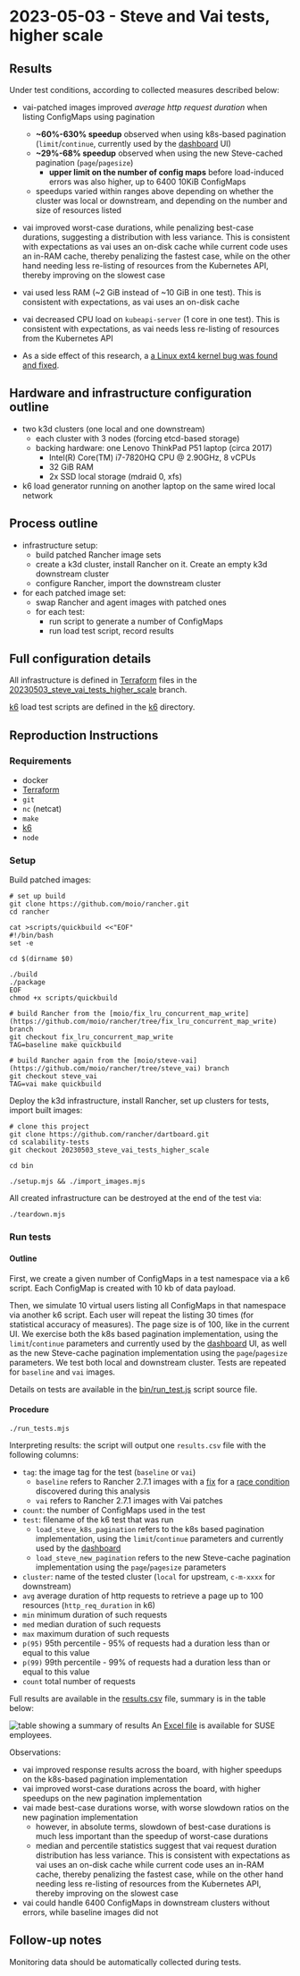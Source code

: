 # 2023-05-03 - Steve and Vai tests, higher scale

## Results

Under test conditions, according to collected measures described below:

- vai-patched images improved *average http request duration* when listing ConfigMaps using pagination
  - **~60%-630% speedup** observed when using k8s-based pagination (`limit`/`continue`, currently used by the [dashboard](https://github.com/rancher/dashboard/) UI)
  - **~29%-68% speedup** observed when using the new Steve-cached pagination (`page`/`pagesize`)
    - **upper limit on the number of config maps**  before load-induced errors was also higher, up to 6400 10KiB ConfigMaps
  - speedups varied within ranges above depending on whether the cluster was local or downstream, and depending on the number and size of resources listed
- vai improved worst-case durations, while penalizing best-case durations, suggesting a distribution with less variance. This is consistent with expectations as vai uses an on-disk cache while current code uses an in-RAM cache, thereby penalizing the fastest case, while on the other hand needing less re-listing of resources from the Kubernetes API, thereby improving on the slowest case
- vai used less RAM (~2 GiB instead of ~10 GiB in one test). This is consistent with expectations, as vai uses an on-disk cache
- vai decreased CPU load on `kubeapi-server` (1 core in one test). This is consistent with expectations, as vai needs less re-listing of resources from the Kubernetes API

- As a side effect of this research, a [a Linux ext4 kernel bug was found and fixed](https://bugzilla.opensuse.org/show_bug.cgi?id=1210793).

## Hardware and infrastructure configuration outline

- two k3d clusters (one local and one downstream)
  - each cluster with 3 nodes (forcing etcd-based storage)
  - backing hardware: one Lenovo ThinkPad P51 laptop (circa 2017)
    - Intel(R) Core(TM) i7-7820HQ CPU @ 2.90GHz, 8 vCPUs
    - 32 GiB RAM
    - 2x SSD local storage (mdraid 0, xfs)
- k6 load generator running on another laptop on the same wired local network

## Process outline

- infrastructure setup:
  - build patched Rancher image sets
  - create a k3d cluster, install Rancher on it. Create an empty k3d downstream cluster
  - configure Rancher, import the downstream cluster
- for each patched image set:
  - swap Rancher and agent images with patched ones
  - for each test:
    - run script to generate a number of ConfigMaps
    - run load test script, record results

## Full configuration details

All infrastructure is defined in [Terraform](https://www.terraform.io/) files in the [20230503_steve_vai_tests_higher_scale](https://github.com/rancher/dartboard/tree/20230503_steve_vai_tests_higher_scale/terraform) branch.

[k6](https://k6.io) load test scripts are defined in the [k6](https://github.com/rancher/dartboard/tree/20230503_steve_vai_tests_higher_scale/k6) directory.

## Reproduction Instructions

### Requirements

- docker
- [Terraform](https://www.terraform.io/downloads)
- `git`
- `nc` (netcat)
- `make`
- [k6](https://k6.io)
- `node`

### Setup

Build patched images:
```shell
# set up build
git clone https://github.com/moio/rancher.git
cd rancher

cat >scripts/quickbuild <<"EOF"
#!/bin/bash
set -e

cd $(dirname $0)

./build
./package
EOF
chmod +x scripts/quickbuild

# build Rancher from the [moio/fix_lru_concurrent_map_write](https://github.com/moio/rancher/tree/fix_lru_concurrent_map_write) branch
git checkout fix_lru_concurrent_map_write
TAG=baseline make quickbuild

# build Rancher again from the [moio/steve-vai](https://github.com/moio/rancher/tree/steve_vai) branch
git checkout steve_vai
TAG=vai make quickbuild
```

Deploy the k3d infrastructure, install Rancher, set up clusters for tests, import built images:
```shell
# clone this project
git clone https://github.com/rancher/dartboard.git
cd scalability-tests
git checkout 20230503_steve_vai_tests_higher_scale

cd bin

./setup.mjs && ./import_images.mjs
````


All created infrastructure can be destroyed at the end of the test via:
```shell
./teardown.mjs
```

### Run tests

#### Outline
First, we create a given number of ConfigMaps in a test namespace via a k6 script. Each ConfigMap is created with 10 kb of data payload.

Then, we simulate 10 virtual users listing all ConfigMaps in that namespace via another k6 script. Each user will repeat the listing 30 times (for statistical accuracy of measures). The page size is of 100, like in the current UI. We exercise both the k8s based pagination implementation, using the `limit`/`continue` parameters and currently used by the [dashboard](https://github.com/rancher/dashboard/) UI, as well as the new Steve-cache pagination implementation using the `page`/`pagesize` parameters. We test both local and downstream cluster. Tests are repeated for `baseline` and `vai` images.

Details on tests are available in the [bin/run_test.js](https://github.com/rancher/dartboard/blob/20230503_steve_vai_tests_higher_scale/bin/run_tests.mjs) script source file.

#### Procedure

```shell
./run_tests.mjs
```

Interpreting results: the script will output one `results.csv` file with the following columns:
 * `tag`: the image tag for the test (`baseline` or `vai`)
   - `baseline` refers to Rancher 2.7.1 images with a [fix](https://github.com/rancher/steve/pull/80/) for a [race condition](https://github.com/rancher/rancher/issues/40892) discovered during this analysis
   - `vai` refers to Rancher 2.7.1 images with Vai patches
 * `count`: the number of ConfigMaps used in the test
 * `test`: filename of the k6 test that was run
   - `load_steve_k8s_pagination` refers to the k8s based pagination implementation, using the `limit`/`continue` parameters and currently used by the [dashboard](https://github.com/rancher/dashboard/)
   - `load_steve_new_pagination` refers to the new Steve-cache pagination implementation using the `page`/`pagesize` parameters
 * `cluster`: name of the tested cluster (`local` for upstream, `c-m-xxxx` for downstream)
 * `avg` average duration of http requests to retrieve a page up to 100 resources (`http_req_duration` in k6)
* `min` minimum duration of such requests
* `med` median duration of such requests
* `max` maximum duration of such requests
* `p(95)` 95th percentile - 95% of requests had a duration less than or equal to this value
* `p(99)` 99th percentile - 99% of requests had a duration less than or equal to this value
* `count` total number of requests

Full results are available in the [results.csv](https://github.com/rancher/dartboard/tree/20230503_steve_vai_tests_higher_scale/docs/20230503%20-%20steve%20vai%20test%20higher%20scale%20results/results.csv) file, summary is in the table below:

![table showing a summary of results](images/20230503-table.png)
An [Excel file](https://mysuse-my.sharepoint.com/:x:/g/personal/moio_suse_com/ETkus1LxojlBm7aYWdswNX0BmmkfrQt0NET3oO6QujnNgw?e=bexG44) is  available for SUSE employees.

Observations:
- vai improved response results across the board, with higher speedups on the k8s-based pagination implementation
- vai improved worst-case durations across the board, with higher speedups on the new pagination implementation
- vai made best-case durations worse, with worse slowdown ratios on the new pagination implementation
  - however, in absolute terms, slowdown of best-case durations is much less important than the speedup of worst-case durations
  - median and percentile statistics suggest that vai request duration distribution has less variance. This is consistent with expectations as vai uses an on-disk cache while current code uses an in-RAM cache, thereby penalizing the fastest case, while on the other hand needing less re-listing of resources from the Kubernetes API, thereby improving on the slowest case
- vai could handle 6400 ConfigMaps in downstream clusters without errors, while baseline images did not

## Follow-up notes

Monitoring data should be automatically collected during tests.
